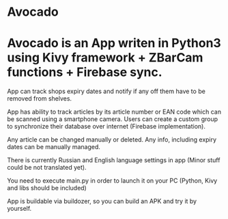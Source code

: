 # Avocado

<h1>Avocado is an App writen in Python3 using Kivy framework + ZBarCam functions + Firebase sync.</h1>

App can track shops expiry dates and notify if any off them have to be removed from shelves.

App has ability to track articles by its article number or EAN code which can be scanned using a smartphone camera.
Users can create a custom group to synchronize their database over internet (Firebase implementation).

Any article can be changed manually or deleted. Any info, including expiry dates can be manually managed.

There is currently Russian and English language settings in app (Minor stuff could be not translated yet).

You need to execute main.py in order to launch it on your PC (Python, Kivy and libs should be included)

App is buildable via buildozer, so you can build an APK and try it by yourself.
